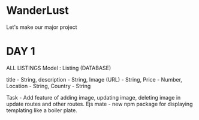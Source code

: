 # WanderLust
Let's make our major project
# DAY 1
ALL LISTINGS
Model : Listing
(DATABASE)

title - String,
description - String,
Image (URL) - String,
Price - Number,
Location - String,
Country - String 


Task - Add feature of adding image, updating image, deleting image in update routes and other routes.
Ejs mate - new npm package for displaying templating like a boiler plate.